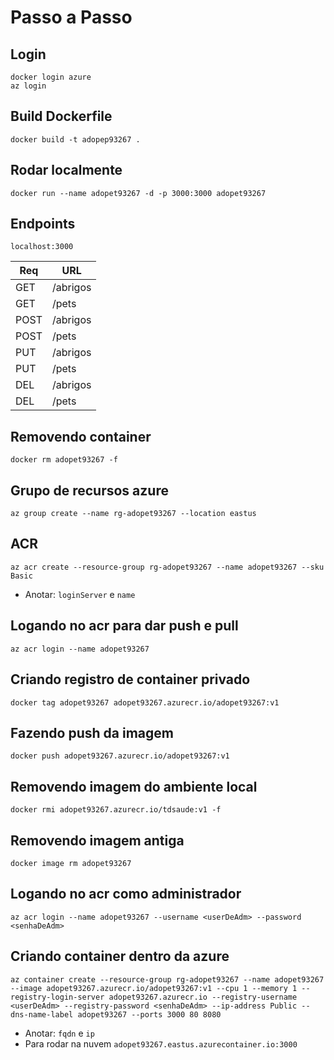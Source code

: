 # Passo a Passo

## Login
`docker login azure`
<br/>
`az login`

## Build Dockerfile
`docker build -t adopep93267 .`

## Rodar localmente
`docker run --name adopet93267 -d -p 3000:3000 adopet93267`

## Endpoints 
`localhost:3000`

| Req | URL |
|-----|-----|
| GET | /abrigos |
| GET | /pets |
| POST | /abrigos |
| POST | /pets |
| PUT | /abrigos |
| PUT | /pets |
| DEL | /abrigos |
| DEL | /pets |

## Removendo container
`docker rm adopet93267 -f`

## Grupo de recursos azure
`az group create --name rg-adopet93267 --location eastus`

## ACR
`az acr create --resource-group rg-adopet93267 --name adopet93267 --sku Basic`
- Anotar: `loginServer` e `name`

## Logando no acr para dar push e pull
`az acr login --name adopet93267`

## Criando registro de container privado
`docker tag adopet93267 adopet93267.azurecr.io/adopet93267:v1`

## Fazendo push da imagem
`docker push adopet93267.azurecr.io/adopet93267:v1`

## Removendo imagem do ambiente local
`docker rmi adopet93267.azurecr.io/tdsaude:v1 -f`

## Removendo imagem antiga
`docker image rm adopet93267`

## Logando no acr como administrador
`az acr login --name adopet93267 --username <userDeAdm> --password <senhaDeAdm>`

## Criando container dentro da azure
`az container create --resource-group rg-adopet93267 --name adopet93267 --image adopet93267.azurecr.io/adopet93267:v1 --cpu 1 --memory 1 --registry-login-server adopet93267.azurecr.io --registry-username <userDeAdm> --registry-password <senhaDeAdm> --ip-address Public --dns-name-label adopet93267 --ports 3000 80 8080`
- Anotar: `fqdn` e `ip`
- Para rodar na nuvem `adopet93267.eastus.azurecontainer.io:3000`
